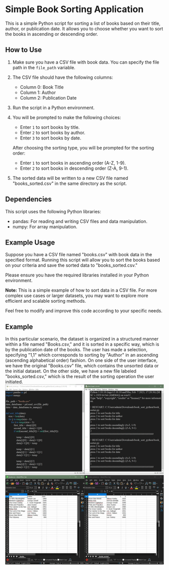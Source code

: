 # Simple Book Sorting Application

This is a simple Python script for sorting a list of books based on their title, author, or publication date. It allows you to choose whether you want to sort the books in ascending or descending order.

## How to Use

1. Make sure you have a CSV file with book data. You can specify the file path in the `file_path` variable.

2. The CSV file should have the following columns:
   - Column 0: Book Title
   - Column 1: Author
   - Column 2: Publication Date

3. Run the script in a Python environment.

4. You will be prompted to make the following choices:

   - Enter `1` to sort books by title.
   - Enter `2` to sort books by author.
   - Enter `3` to sort books by date.

   After choosing the sorting type, you will be prompted for the sorting order:

   - Enter `1` to sort books in ascending order (A-Z, 1-9).
   - Enter `2` to sort books in descending order (Z-A, 9-1).

5. The sorted data will be written to a new CSV file named "books_sorted.csv" in the same directory as the script.

## Dependencies

This script uses the following Python libraries:

- pandas: For reading and writing CSV files and data manipulation.
- numpy: For array manipulation.

## Example Usage

Suppose you have a CSV file named "books.csv" with book data in the specified format. Running this script will allow you to sort the books based on your criteria and save the sorted data to "books_sorted.csv."

Please ensure you have the required libraries installed in your Python environment.

**Note:** This is a simple example of how to sort data in a CSV file. For more complex use cases or larger datasets, you may want to explore more efficient and scalable sorting methods.

Feel free to modify and improve this code according to your specific needs.


## Example
In this particular scenario, the dataset is organized in a structured manner within a file named "Books.csv," and it is sorted in a specific way, which is by the publication date of the books. The user has made a selection, specifying "1,1" which corresponds to sorting by "Author" in an ascending (ascending alphabetical order) fashion. On one side of the user interface, we have the original "Books.csv" file, which contains the unsorted data or the initial dataset. On the other side, we have a new file labeled "books_sorted.csv," which is the result of the sorting operation the user initiated.
![Alt Text](screenshot-1.jpeg)
![Alt Text](screenshot-2.jpeg)
